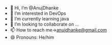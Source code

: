 - 👋 Hi, I’m @AnujDhanke
- 👀 I’m interested in DevOps
- 🌱 I’m currently learning java
- 💞️ I’m looking to collaborate on ...
- 📫 How to reach me→anujdhanke@gmail.com
- 😄 Pronouns: He/him


<!---
AnujDhanke/AnujDhanke is a ✨ special ✨ repository because its `README.md` (this file) appears on your GitHub profile.
You can click the Preview link to take a look at your changes.
--->
